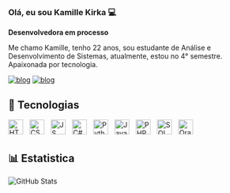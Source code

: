 ### Olá, eu sou Kamille Kirka 💻
**Desenvolvedora em processo** 

Me chamo Kamille, tenho 22 anos, sou estudante de Análise e Desenvolvimento de Sistemas, atualmente, estou no 4° semestre. Apaixonada por tecnologia.

[![blog](https://img.shields.io/badge/Microsoft_Outlook-0078D4?style=for-the-badge&logo=microsoft-outlook&logoColor=white
)](mailto:kamille_kirka@outlook.com)
[![blog](https://img.shields.io/badge/LinkedIn-0077B5?style=for-the-badge&logo=linkedin&logoColor=white
)](https://www.linkedin.com/in/kamille-fernandes-kirka?utm_source=share&utm_campaign=share_via&utm_content=profile&utm_medium=ios_app )

## 🤖 Tecnologias 

  <img 
  align="left"
  alt="HTML"
  title="HTML"
  width="30px" 
  style="padding-right: 10px;" 
  src="https://cdn.jsdelivr.net/gh/devicons/devicon@latest/icons/html5/html5-original.svg" />

<img 
  align="left"
  alt="CSS"
  title="CSS"
  width="30px" 
  style="padding-right: 10px;" 
  src="https://cdn.jsdelivr.net/gh/devicons/devicon@latest/icons/css3/css3-original.svg" />
  
  <img 
  align="left"
  alt="JS"
  title="JS"
  width="30px" 
  style="padding-right: 10px;" 
  src="https://cdn.jsdelivr.net/gh/devicons/devicon@latest/icons/javascript/javascript-original.svg" />

  <img 
  align="left"
  alt="C#"
  title="C#"
  width="30px" 
  style="padding-right: 10px;" 
  src="https://cdn.jsdelivr.net/gh/devicons/devicon@latest/icons/csharp/csharp-original.svg" />

  <img 
  align="left"
  alt="Python"
  title="Python"
  width="30px" 
  style="padding-right: 10px;" 
  src="https://img.shields.io/badge/Python-3776AB?style=for-the-badge&logo=python&logoColor=white" />

  <img 
  align="left"
  alt="Java"
  title="Java"
  width="30px" 
  style="padding-right: 10px;" 
  src="https://img.shields.io/badge/Java-ED8B00?style=for-the-badge&logo=openjdk&logoColor=white" />


  <img 
  align="left"
  alt="PHP"
  title="PHP"
  width="30px" 
  style="padding-right: 10px;" 
  src="https://cdn.jsdelivr.net/gh/devicons/devicon@latest/icons/php/php-original.svg" />

  <img 
  align="left"
  alt="SQL"
  title="SQL"
  width="30px" 
  style="padding-right: 10px;" 
  src="https://cdn.jsdelivr.net/gh/devicons/devicon@latest/icons/azuresqldatabase/azuresqldatabase-original.svg" />


<img 
  align="left"
  alt="Oracle"
  title="Oracle"
  width="30px" 
  style="padding-right: 10px;" 
  src="https://cdn.jsdelivr.net/gh/devicons/devicon@latest/icons/oracle/oracle-original.svg" />
  
  <br/>
  <br/>

## 📊 Estatistica
<p>
<img
  align="left"
  alt="GitHub Stats"
  heigth="200" 
  style="padding-right: 10px;" 
  src="https://github-readme-stats.vercel.app/api?username=kamillekirka22&show_icons=true&theme=dracula&include_all_comits=true&locale=pt-br"
/>
</p>

<br/>
<br/>
